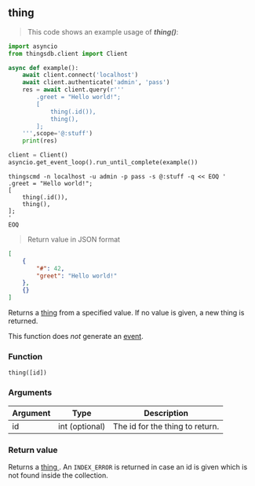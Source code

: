 ## thing
> This code shows an example usage of ***thing()***:

```python
import asyncio
from thingsdb.client import Client

async def example():
    await client.connect('localhost')
    await client.authenticate('admin', 'pass')
    res = await client.query(r'''
        .greet = "Hello world!";
        [
            thing(.id()),
            thing(),
        ];
    ''',scope='@:stuff')
    print(res)

client = Client()
asyncio.get_event_loop().run_until_complete(example())
```

```shell
thingscmd -n localhost -u admin -p pass -s @:stuff -q << EOQ '
.greet = "Hello world!";
[
    thing(.id()),
    thing(),
];
'
EOQ
```

> Return value in JSON format

```json
[
    {
        "#": 42,
        "greet": "Hello world!"
    },
    {}
]
```

Returns a [thing](#thing-type) from a specified value.
If no value is given, a new thing is returned.

This function does *not* generate an [event](#events).

### Function
`thing([id])`

### Arguments
Argument | Type | Description
-------- | ---- | -----------
id | int (optional) | The id for the thing to return.

### Return value
Returns a [thing ](#thing-type).
An `INDEX_ERROR` is returned in case an id is given which is not found inside the collection.
